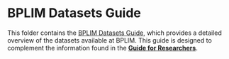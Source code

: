 # BPLIM Datasets Guide

This folder contains the [BPLIM Datasets Guide](https://github.com/BPLIM/Manuals/blob/master/Guides/02_BPLIM_Datasets_Guide/BPLIM_Datasets_Guide_v102024.pdf), which provides a detailed overview of the datasets available at BPLIM. 
This guide is designed to complement the information found in the [**Guide for Researchers**](https://github.com/BPLIM/Manuals/blob/master/Guides/01_Guide_for_Researchers/Guide_for_researchers_v072024.pdf).


